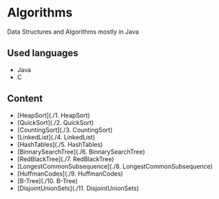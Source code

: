 # Algorithms
Data Structures and Algorithms mostly in Java
## Used languages
- Java
- C
## Content
- [HeapSort](./1. HeapSort)
- [QuickSort](./2. QuickSort)
- [CountingSort](./3. CountingSort)
- [LinkedList](./4. LinkedList)
- [HashTables](./5. HashTables)
- [BinnarySearchTree](./6. BinnarySearchTree)
- [RedBlackTree](./7. RedBlackTree)
- [LongestCommonSubsequence](./8. LongestCommonSubsequence)
- [HuffmanCodes](./9. HuffmanCodes)
- [B-Tree](./10. B-Tree)
- [DisjointUnionSets](./11. DisjointUnionSets)
